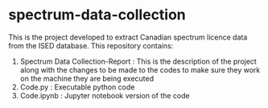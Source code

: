 # spectrum-data-collection
This is the project developed to extract Canadian spectrum licence data from the ISED database. This repository contains:

1. Spectrum Data Collection-Report : This is the description of the project along with the changes to be made to the codes to make sure they work on the machine they are being executed
2. Code.py : Executable python code
3. Code.ipynb : Jupyter notebook version of the code
